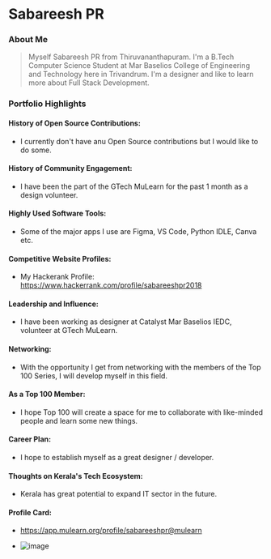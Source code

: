 # Sabareesh PR 

### About Me

> Myself Sabareesh PR from Thiruvananthapuram. I'm a B.Tech Computer Science Student at Mar Baselios College of Engineering and Technology here in Trivandrum. I'm a designer and like to learn more about Full Stack Development.


### Portfolio Highlights


#### History of Open Source Contributions:

- I currently don't have anu Open Source contributions but I would like to do some.

#### History of Community Engagement:

- I have been the part of the GTech MuLearn for the past 1 month as a design volunteer.

#### Highly Used Software Tools:

- Some of the major apps I use are Figma, VS Code, Python IDLE, Canva etc.

#### Competitive Website Profiles:

- My Hackerank Profile: https://www.hackerrank.com/profile/sabareeshpr2018

#### Leadership and Influence:

-  I have been working as designer at Catalyst Mar Baselios IEDC, volunteer at GTech MuLearn.

#### Networking:

- With the opportunity I get from networking with the members of the Top 100 Series, I will develop myself in this field.
  
#### As a Top 100 Member:

- I hope Top 100 will create a space for me to collaborate with like-minded people and learn some new things.
  
#### Career Plan:

- I hope to establish myself as a great designer / developer.

#### Thoughts on Kerala's Tech Ecosystem:

- Kerala has great potential to expand IT sector in the future.

#### Profile Card:

- https://app.mulearn.org/profile/sabareeshpr@mulearn

- ![image](https://github.com/user-attachments/assets/79b34505-f30d-4c9c-a68b-d948392a5c60)

